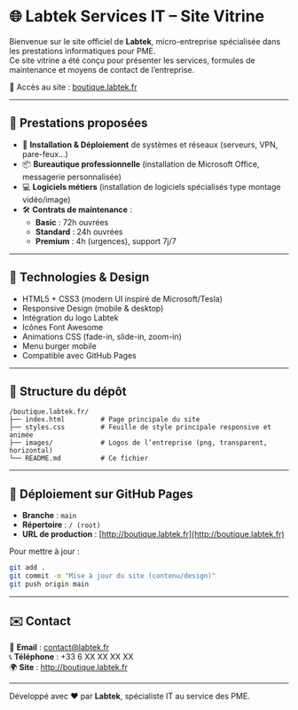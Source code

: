 # 🌐 Labtek Services IT – Site Vitrine

Bienvenue sur le site officiel de **Labtek**, micro-entreprise spécialisée dans les prestations informatiques pour PME.  
Ce site vitrine a été conçu pour présenter les services, formules de maintenance et moyens de contact de l’entreprise.

🔗 Accès au site : [boutique.labtek.fr](http://boutique.labtek.fr)

---

## 🚀 Prestations proposées

- 🔧 **Installation & Déploiement** de systèmes et réseaux (serveurs, VPN, pare-feux…)
- 📦 **Bureautique professionnelle** (installation de Microsoft Office, messagerie personnalisée)
- 💻 **Logiciels métiers** (installation de logiciels spécialisés type montage vidéo/image)
- 🛠️ **Contrats de maintenance** :  
  - **Basic** : 72h ouvrées  
  - **Standard** : 24h ouvrées  
  - **Premium** : 4h (urgences), support 7j/7

---

## 🎨 Technologies & Design

- HTML5 + CSS3 (modern UI inspiré de Microsoft/Tesla)
- Responsive Design (mobile & desktop)
- Intégration du logo Labtek
- Icônes Font Awesome
- Animations CSS (fade-in, slide-in, zoom-in)
- Menu burger mobile
- Compatible avec GitHub Pages

---

## 📁 Structure du dépôt

```
/boutique.labtek.fr/
├── index.html         # Page principale du site
├── styles.css         # Feuille de style principale responsive et animée
├── images/            # Logos de l’entreprise (png, transparent, horizontal)
└── README.md          # Ce fichier
```

---

## 🚀 Déploiement sur GitHub Pages

- **Branche** : `main`
- **Répertoire** : `/ (root)`
- **URL de production** : [http://boutique.labtek.fr](http://boutique.labtek.fr)

Pour mettre à jour :
```bash
git add .
git commit -m "Mise à jour du site (contenu/design)"
git push origin main
```

---

## ✉️ Contact

📧 **Email** : contact@labtek.fr  
📞 **Téléphone** : +33 6 XX XX XX XX  
🌍 **Site** : http://boutique.labtek.fr

---

Développé avec ❤️ par **Labtek**, spécialiste IT au service des PME.